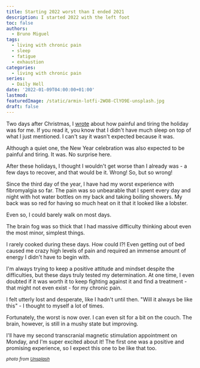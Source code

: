 ```yaml
---
title: Starting 2022 worst than I ended 2021
description: I started 2022 with the left foot
toc: false
authors:
  - Bruno Miguel
tags:
  - living with chronic pain
  - sleep
  - fatigue
  - exhaustion
categories:
  - living with chronic pain
series:
  - Daily Hell
date: '2022-01-09T04:00:00+01:00'
lastmod: 
featuredImage: /static/armin-lotfi-2WO8-ClYO9E-unsplash.jpg
draft: false
---
```


Two days after Christmas, I [wrote](https://fibrohell.github.io/posts/hellidays/) about how painful and tiring the holiday was for me. If you read it, you know that I didn't have much sleep on top of what I just mentioned. I can't say it wasn't expected because it was.

Although a quiet one, the New Year celebration was also expected to be painful and tiring. It was. No surprise here.

After these holidays, I thought I wouldn't get worse than I already was - a few days to recover, and that would be it. Wrong! So, but so wrong!

Since the third day of the year, I have had my worst experience with fibromyalgia so far. The pain was so unbearable that I spent every day and night with hot water bottles on my back and taking boiling showers. My back was so red for having so much heat on it that it looked like a lobster.

Even so, I could barely walk on most days.

The brain fog was so thick that I had massive difficulty thinking about even the most minor, simplest things.

I rarely cooked during these days. How could I?! Even getting out of bed caused me crazy high levels of pain and required an immense amount of energy I didn't have to begin with.

I'm always trying to keep a positive attitude and mindset despite the difficulties, but these days truly tested my determination. At one time, I even doubted if it was worth it to keep fighting against it and find a treatment - that might not even exist - for my chronic pain.

I felt utterly lost and desperate, like I hadn't until then. "Will it always be like this" - I thought to myself a lot of times.

Fortunately, the worst is now over. I can even sit for a bit on the couch. The brain, however, is still in a mushy state but improving.

I'll have my second transcranial magnetic stimulation appointment on Monday, and I'm super excited about it! The first one was a positive and promising experience, so I expect this one to be like that too.

<small>_photo from [Unsplash](https://unsplash.com/photos/2WO8-ClYO9E)_</small>
